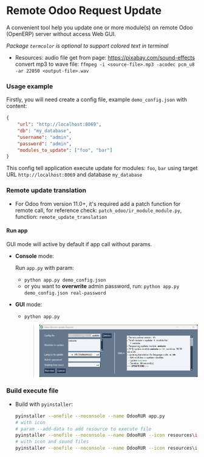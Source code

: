 # Remote Odoo Request Update

A convenient tool help you update one or more module(s) on remote Odoo (OpenERP) server without access Web GUI.

_Package `termcolor` is optional to support colored text in terminal_

* Resources: audio file get from page: https://pixabay.com/sound-effects
  convert mp3 to wave file: `ffmpeg -i <source-file>.mp3 -acodec pcm_u8 -ar 22050 <output-file>.wav`

### Usage example

Firstly, you will need create a config file, example `demo_config.json` with content:
```json
{
    "url": "http://localhost:8069",
    "db": "my_database",
    "username": "admin",
    "password": "admin",
    "modules_to_update": ["foo", "bar"]
}
```

This config tell application execute update for modules: `foo`, `bar` using target URL `http://localhost:8069` and database `my_database`

### Remote update translation

* For Odoo from version 11.0+, it's required add a patch function for remote call, for reference check: `patch_odoo/ir_module_module.py`, function: `remote_update_translation`

#### Run app

GUI mode will active by default if app call without params.

* **Console** mode:

  Run `app.py` with param:
 
  * `python app.py demo_config.json`
  * or you want to **overwrite** admin password, run: `python app.py demo_config.json real-password`

* **GUI** mode:
  * `python app.py`
  
    > ![](images/OdooRUR.png)

### Build execute file

* Build with `pyinstaller`: 
    ```bash
    pyinstaller --onefile --noconsole --name OdooRUR app.py
    # with icon
    # param --add-data to add resource to execute file
    pyinstaller --onefile --noconsole --name OdooRUR --icon resources\icon.ico --add-data "resources\\icon.ico;resources" app.py
    # with icon and sound files
    pyinstaller --onefile --noconsole --name OdooRUR --icon resources\icon.ico --add-data "resources\\icon.ico;resources" --add-data "resources\\success.wav;resources" --add-data "resources\\error.wav;resources" app.py
    ```